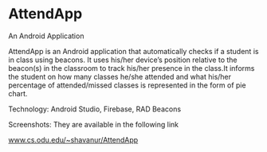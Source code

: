 # AttendApp
An Android Application

AttendApp is an Android application that automatically checks if a student is in class using beacons. It uses his/her device’s position relative to the beacon(s) in the classroom to track his/her presence in the class.It informs the student on how many classes he/she attended and what his/her percentage of attended/missed classes is represented in the form of pie chart.

Technology: Android Studio, Firebase, RAD Beacons 

Screenshots: They are available in the following link

www.cs.odu.edu/~shavanur/AttendApp


